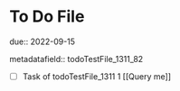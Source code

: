 # To Do File

due:: 2022-09-15

metadatafield:: todoTestFile_1311_82

- [ ] Task of todoTestFile_1311 1 [[Query me]]
